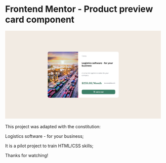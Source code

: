 # Frontend Mentor - Product preview card component

![Design preview for the Product preview card component coding challenge](./design/desktop-design.jpg)

This project was adapted with the constitution:

Logistics software - for your business;

It is a pilot project to train HTML/CSS skills;

Thanks for watching!
